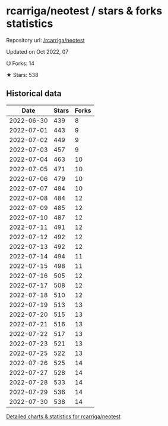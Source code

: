 # rcarriga/neotest / stars & forks statistics

Repository url: [/rcarriga/neotest](https://github.com/rcarriga/neotest)

Updated on Oct 2022, 07

☋ Forks: 14

★ Stars: 538

## Historical data
| Date | Stars | Forks |
|------|-------|-------|
| 2022-06-30 | 439 | 8 | 
| 2022-07-01 | 443 | 9 | 
| 2022-07-02 | 449 | 9 | 
| 2022-07-03 | 457 | 9 | 
| 2022-07-04 | 463 | 10 | 
| 2022-07-05 | 471 | 10 | 
| 2022-07-06 | 479 | 10 | 
| 2022-07-07 | 484 | 10 | 
| 2022-07-08 | 484 | 12 | 
| 2022-07-09 | 485 | 12 | 
| 2022-07-10 | 487 | 12 | 
| 2022-07-11 | 491 | 12 | 
| 2022-07-12 | 492 | 12 | 
| 2022-07-13 | 492 | 12 | 
| 2022-07-14 | 494 | 11 | 
| 2022-07-15 | 498 | 11 | 
| 2022-07-16 | 505 | 12 | 
| 2022-07-17 | 508 | 12 | 
| 2022-07-18 | 510 | 12 | 
| 2022-07-19 | 513 | 13 | 
| 2022-07-20 | 515 | 13 | 
| 2022-07-21 | 516 | 13 | 
| 2022-07-22 | 517 | 13 | 
| 2022-07-23 | 521 | 13 | 
| 2022-07-25 | 522 | 13 | 
| 2022-07-26 | 525 | 14 | 
| 2022-07-27 | 528 | 14 | 
| 2022-07-28 | 533 | 14 | 
| 2022-07-29 | 536 | 14 | 
| 2022-07-30 | 538 | 14 | 


[Detailed charts & statistics for rcarriga/neotest](https://reviewgithub.com/rep/rcarriga/neotest)
